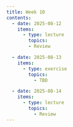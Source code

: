 ```yaml
---
title: Week 10
contents:
  - date: 2025-08-12
    items:
      - type: lecture
        topics:
        - Review

  - date: 2025-08-13
    items:
      - type: exercise
        topics:
          - TBD

  - date: 2025-08-14
    items:
      - type: lecture
        topics:
          - Review
---
```

